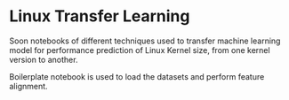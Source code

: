 # Linux Transfer Learning

Soon notebooks of different techniques used to transfer machine learning model for performance prediction of Linux Kernel size, from one kernel version to another.


Boilerplate notebook is used to load the datasets and perform feature alignment.